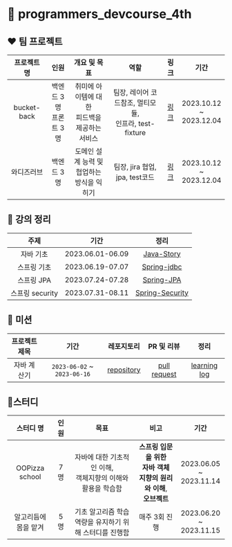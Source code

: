 # 🥇 programmers_devcourse_4th

## ❤️ 팀 프로젝트
|프로젝트 명|인원|개요 및 목표|역할|링크|기간|
|:---------------:|:---------------:|:-----------:|:-:|:---:|:--:|
|bucket-back|백엔드 3명<br> 프론트 3명|취미에 아이템에 대한<br> 피드백을 제공하는 서비스|팀장, 레이어 코드참조, 멀티모듈,<br> 인프라, test-fixture|[링크](https://github.com/bucket-back/bucket-back-backend)|2023.10.12<br>~<br> 2023.12.04|
|와디즈러브|백엔드 3명|도메인 설계 능력 및<br> 협업하는 방식을 익히기|팀장, jira 협업,<br> jpa, test코드|[링크](https://github.com/prgrms-be-devcourse/BE-04-WadizLove)|2023.10.12<br>~<br> 2023.12.04|

## 💛 강의 정리
| 주제 | 기간 | 정리 |
|:----------:|:-----:|:---:|
|자바 기초|2023.06.01-06.09|[Java-Story](https://github.com/HandmadeCloud/programmers_devcourse_4th/tree/main/Java-Story)
|스프링 기초|2023.06.19-07.07|[Spring-jdbc](https://github.com/HandmadeCloud/programmers_devcourse_4th/tree/main/Spring-Jdbc)
|스프링 JPA|2023.07.24-07.28|[Spring-JPA](https://github.com/HandmadeCloud/programmers_devcourse_4th/tree/main/Spring%20JPA)
|스프링 security|2023.07.31-08.11|[Spring-Security](https://github.com/HandmadeCloud/programmers_devcourse_4th/tree/main/Spring-Security)


## 💙 미션
| 프로젝트 제목 | 기간 | 레포지토리 | PR 및 리뷰 | 정리 |
|:----------:|:-----:|:---:|:------:|:---:|
|자바 계산기|`2023-06-02` ~ `2023-06-16`|[repository]()|[pull request]()|[learning log]()|


## 💚스터디
|스터디 명|인원|목표|비고|기간|
|:----:|:----:|:--:|:-:|:--:|
|OOPizza<br>school|7명| 자바에 대한 기초적인 이해,<br> 객체지향의 이해와 활용을 학습함|**스프링 입문을 위한<br>자바 객체 지향의 원리와 이해**,<br>**오브젝트**<br>|2023.06.05<br>~ 2023.11.14|
|알고리듬에 몸을 맡겨|5명| 기초 알고리즘 학습 역량을 유지하기 위해 스터디를 진행함 |매주 3회 진행|2023.06.20<br>~ 2023.11.15|


